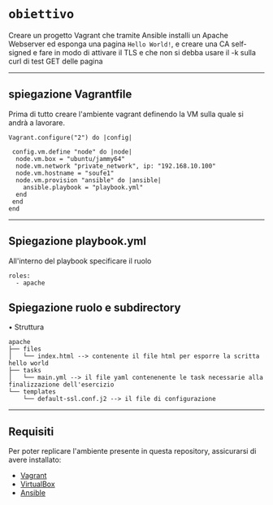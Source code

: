 # `obiettivo`
Creare un progetto Vagrant che tramite Ansible installi un Apache Webserver ed esponga una pagina `Hello World!`, e creare una CA self-signed e fare in modo di attivare il TLS e che non si debba usare il -k sulla curl di test GET delle pagina

---
## spiegazione Vagrantfile
Prima di tutto creare l'ambiente vagrant definendo la VM sulla quale si andrà a lavorare.
```Vagrantfile
Vagrant.configure("2") do |config|

 config.vm.define "node" do |node|
  node.vm.box = "ubuntu/jammy64"
  node.vm.network "private_network", ip: "192.168.10.100"
  node.vm.hostname = "soufe1"
  node.vm.provision "ansible" do |ansible|
    ansible.playbook = "playbook.yml"
  end
 end
end
```
---
## Spiegazione playbook.yml
All'interno del playbook specificare il ruolo
```
roles:
  - apache
```
## Spiegazione ruolo e subdirectory
• Struttura
```
apache
├── files
│   └── index.html --> contenente il file html per esporre la scritta hello world 
├── tasks
│   └── main.yml --> il file yaml contenenente le task necessarie alla finalizzazione dell'esercizio
└── templates
    └── default-ssl.conf.j2 --> il file di configurazione
```
---
## Requisiti
Per poter replicare l'ambiente presente in questa repository, assicurarsi di avere installato:

- [Vagrant](https://www.vagrantup.com/)
- [VirtualBox](https://www.virtualbox.org/)
- [Ansible](https://www.ansible.com/)




